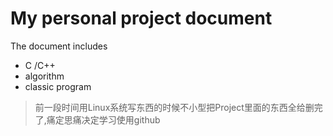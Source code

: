 # My personal project document
The document includes 
* C /C++
* algorithm
* classic program

>前一段时间用Linux系统写东西的时候不小型把Project里面的东西全给删完了,痛定思痛决定学习使用github
